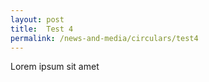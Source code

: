 ```yaml
---
layout: post
title:  Test 4
permalink: /news-and-media/circulars/test4
---
```

Lorem ipsum sit amet
